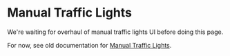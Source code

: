 # Manual Traffic Lights

We're waiting for overhaul of manual traffic lights UI before doing this page.

For now, see old documentation
for [Manual Traffic Lights](https://tmpe.viathinksoft.com/wiki/index.php?title=Manual_traffic_lights).